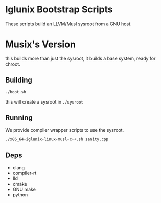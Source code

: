 # Iglunix Bootstrap Scripts
These scripts build an LLVM/Musl sysroot from a GNU host.
# Musix's Version
this builds more than just the sysroot, it builds a base system, ready for chroot.

## Building

```sh
./boot.sh 
```

this will create a sysroot in `./sysroot`

## Running
We provide compiler wrapper scripts to use the
sysroot.

```
./x86_64-iglunix-linux-musl-c++.sh sanity.cpp
```

## Deps
 - clang
 - compiler-rt
 - lld
 - cmake
 - GNU make
 - python
